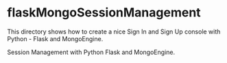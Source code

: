 flaskMongoSessionManagement
===========================

This directory shows how to create a nice Sign In and Sign Up console with Python - Flask and MongoEngine.

Session Management with Python Flask and MongoEngine.